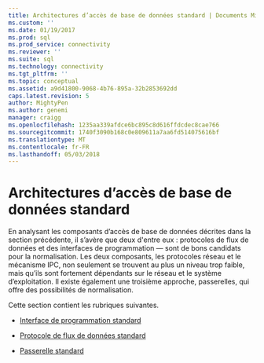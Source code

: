 ```yaml
---
title: Architectures d’accès de base de données standard | Documents Microsoft
ms.custom: ''
ms.date: 01/19/2017
ms.prod: sql
ms.prod_service: connectivity
ms.reviewer: ''
ms.suite: sql
ms.technology: connectivity
ms.tgt_pltfrm: ''
ms.topic: conceptual
ms.assetid: a9d41800-9068-4b76-895a-32b2853692dd
caps.latest.revision: 5
author: MightyPen
ms.author: genemi
manager: craigg
ms.openlocfilehash: 1235aa339afdce6bc895c8d616ffdcdec8cae766
ms.sourcegitcommit: 1740f3090b168c0e809611a7aa6fd514075616bf
ms.translationtype: MT
ms.contentlocale: fr-FR
ms.lasthandoff: 05/03/2018
---
```

# <a name="standard-database-access-architectures"></a>Architectures d’accès de base de données standard
En analysant les composants d’accès de base de données décrites dans la section précédente, il s’avère que deux d'entre eux : protocoles de flux de données et des interfaces de programmation — sont de bons candidats pour la normalisation. Les deux composants, les protocoles réseau et le mécanisme IPC, non seulement se trouvent au plus un niveau trop faible, mais qu’ils sont fortement dépendants sur le réseau et le système d’exploitation. Il existe également une troisième approche, passerelles, qui offre des possibilités de normalisation.  
  
 Cette section contient les rubriques suivantes.  
  
-   [Interface de programmation standard](../../odbc/reference/standard-programming-interface.md)  
  
-   [Protocole de flux de données standard](../../odbc/reference/standard-data-stream-protocol.md)  
  
-   [Passerelle standard](../../odbc/reference/standard-gateway.md)
